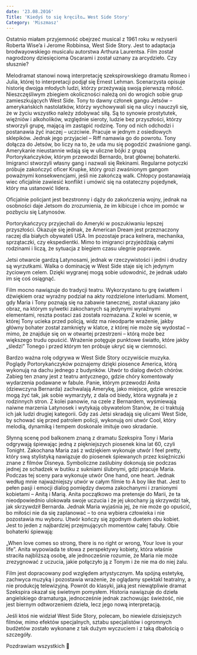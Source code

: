 ```yaml
---
date: '23.08.2016'
Title: 'Kiedyś to się kręciło… West Side Story'
Category: 'Miszmasz'
---
```


Ostatnio miałam przyjemność obejrzeć musical z 1961 roku w reżyserii Roberta Wise’a i Jerome Robbinsa, West Side Story. Jest to adaptacja brodwayowskiego musicalu autorstwa Arthura Laurentsa. Film został nagrodzony dziesięcioma Oscarami i został uznany za arcydzieło. Czy słusznie?

Melodramat stanowi nową interpretację szekspirowskiego dramatu Romeo i Julia, której to interpretacji podjął się Ernest Lehman. Scenarzysta opisuje historię dwojga młodych ludzi, którzy przeżywają swoją pierwszą miłość. Nieszczęśliwym zbiegiem okoliczności należą oni do wrogich sobie grup zamieszkujących West Side. Tony to dawny członek gangu Jetsów – amerykańskich nastolatków, którzy wychowywali się na ulicy i nauczyli się, że w życiu wszystko należy zdobywać siłą. Są to synowie prostytutek, więźniów i alkoholików, względnie sieroty, ludzie bez przyszłości, którzy stworzyli grupę, mającą im zastąpić rodzinę. Tony od nich odchodzi i postanawia żyć inaczej – uczciwie. Pracuje w jednym z osiedlowych sklepików. Jednak jego przyjaciel – Riff namawia go do powrotu. Tony dołącza do Jetsów, bo liczy na to, że uda mu się pogodzić zwaśnione gangi. Amerykanie nieustannie wdają się w uliczne bójki z grupą Portorykańczyków, którym przewodzi Bernardo, brat głównej bohaterki. Imigranci stworzyli własny gang i nazwali się Rekinami. Regularne potyczki próbuje zakończyć oficer Krupke, który grozi zwaśnionym gangom poważnymi konsekwencjami, jeśli nie zakończą walk. Chłopcy postanawiają wiec oficjalnie zawiesić konflikt i umówić się na ostateczny pojedynek, który ma ustanowić lidera.

Oficjalnie policjant jest bezstronny i dąży do zakończenia wojny, jednak na osobności daje Jetsom do zrozumienia, że im kibicuje i chce im pomóc w pozbyciu się Latynosów.

Portorykańczycy przyjechali do Ameryki w poszukiwaniu lepszej przyszłości. Okazuje się jednak, że American Dream jest przeznaczony raczej dla białych obywateli USA. Im pozostaje praca kelnera, mechanika, sprzątaczki, czy ekspedientki. Mimo to imigranci przyjeżdżają całymi rodzinami i liczą, że sytuacja z biegiem czasu ulegnie poprawie.

Jetsi otwarcie gardzą Latynosami, jednak w rzeczywistości i jedni i drudzy są wyrzutkami. Walka o dominację w West Side staje się ich jedynym życiowym celem. Dzięki wygranej mogą sobie udowodnić, że jednak udało im się coś osiągnąć.

Film mocno nawiązuje do tradycji teatru. Wykorzystano tu grę światłem i dźwiękiem oraz wyraźny podział na akty rozdzielone interludiami. Moment, gdy Maria i Tony poznają się na zabawie tanecznej, został ukazany jako obraz, na którym sylwetki zakochanych są jedynymi wyraźnymi elementami, reszta postaci zaś została rozmazana. Z kolei w scenie, w której Tony ucieka przed policją, widz ma nieodparte wrażenie, jakby główny bohater został zamknięty w klatce, z której nie może się wydostać – mimo, że znajduje się on w otwartej przestrzeni – którą może bez większego trudu opuścić. Wrażenie potęguje punktowe światło, które jakby „śledzi” Tonego i przed którym ten próbuje ukryć się w ciemności.

Bardzo ważna rolę odgrywa w West Side Story oczywiście muzyka. Poglądy Portorykańczyków poznajemy dzięki piosence America, którą wykonują na dachu jednego z budynków. Utwór to dialog dwóch chórów. Zabieg ten znany jest z teatru antycznego, gdzie chóry komentowały wydarzenia podawane w fabule. Panie, którym przewodzi Anita (dziewczyna Bernarda) zachwalają Amerykę, jako miejsce, gdzie wreszcie mogą żyć tak, jak sobie wymarzyły, z dala od biedy, która wygnała je z rodzinnych stron. Z kolei panowie, na czele z Bernardem, wyśmiewają naiwne marzenia Latynosek i wytykają obywatelom Stanów, że ci traktują ich jak ludzi drugiej kategorii. Gdy zaś Jetsi skradają się ulicami West Side, by schować się przed patrolem policji, wykonują oni utwór Cool, który melodią, dynamiką i tempem doskonale imituje owo skradanie.

Słynną scenę pod balkonem znaną z dramatu Szekspira Tony i Maria odgrywają śpiewając jedną z piękniejszych piosenek kina lat 60, czyli Tonight. Zakochana Maria zaś z wdziękiem wykonuje utwór I feel pretty, który swą stylistyką nawiązuje do piosenek śpiewanych przez księżniczki znane z filmów Disneya. Symboliczne zaślubiny dokonują sie podczas jednej ze schadzek w butiku z sukniami ślubnymi, gdzi pracuje Maria. Podczas tej sceny para wykonuje utwór One hand, one heart. Jednak według mnie najważniejszy utwór w całym filmie to A boy like that. Jest to pełen pasji i emocji dialog pomiędzy dwoma zakochanymi i zranionymi kobietami – Anitą i Marią. Anita początkowo ma pretensje do Marii, że ta nieodpowiednio ulokowała swoje uczucia i że jej ukochany ją skrzywdzi tak, jak skrzywdził Bernarda. Jednak Maria wyjaśnia jej, że nie może go opuścić, bo miłości nie da się zaplanować – to ona wybiera człowieka i nie pozostawia mu wyboru. Utwór kończy się zgodnym duetem obu kobiet. Jest to jeden z najbardziej przejmujących momentów całej fabuły. Obie bohaterki śpiewają:

„When love comes so strong, there is no right or wrong, Your love is your life”. Anita wypowiada te słowa z perspektywy kobiety, która właśnie straciła najbliższą osobę, ale jednocześnie rozumie, że Maria nie może zrezygnować z uczucia, jakie połączyło ją z Tonym i że nie ma do niej żalu.

Film jest dopracowany pod względem artystycznym. Ma spójną estetykę, zachwyca muzyką i pozostawia wrażenie, że oglądamy spektakl teatralny, a nie produkcję telewizyjną. Powrót do klasyki, jaką jest niewątpliwie dramat Szekspira okazał się świetnym pomysłem. Historia nawiązuje do dzieła angielskiego dramaturga, jednocześnie jednak zachowując świeżość, nie jest biernym odtworzeniem dzieła, lecz jego nową interpretacją.

Jeśli ktoś nie widział West Side Story, polecam, bo niewiele dzisiejszych filmów, mimo efektów specjalnych, sztabu specjalistów i ogromnych budżetów zostało wykonane z tak dużym wyczuciem i z taką dbałością o szczegóły.

Pozdrawiam wszystkich 🙂
